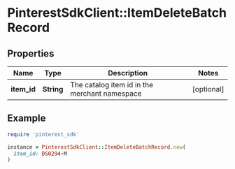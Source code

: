 # PinterestSdkClient::ItemDeleteBatchRecord

## Properties

| Name | Type | Description | Notes |
| ---- | ---- | ----------- | ----- |
| **item_id** | **String** | The catalog item id in the merchant namespace | [optional] |

## Example

```ruby
require 'pinterest_sdk'

instance = PinterestSdkClient::ItemDeleteBatchRecord.new(
  item_id: DS0294-M
)
```

